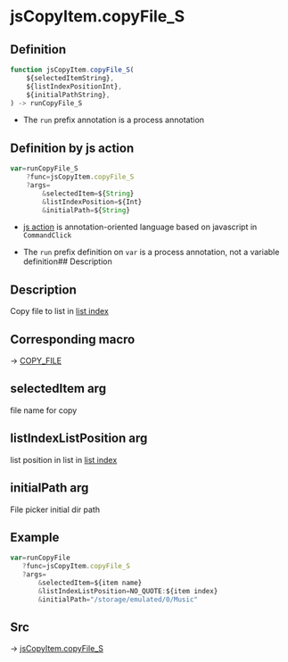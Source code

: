 # jsCopyItem.copyFile_S

## Definition

```js.js
function jsCopyItem.copyFile_S(
	${selectedItemString},
	${listIndexPositionInt},
	${initialPathString},
) -> runCopyFile_S
```

- The `run` prefix annotation is a process annotation
## Definition by js action

```js.js
var=runCopyFile_S
	?func=jsCopyItem.copyFile_S
	?args=
		&selectedItem=${String}
		&listIndexPosition=${Int}
		&initialPath=${String}
```

- [js action](#) is annotation-oriented language based on javascript in `CommandClick`

- The `run` prefix definition on `var` is a process annotation, not a variable definition## Description

## Description

Copy file to list in [list index](https://github.com/puutaro/CommandClick/blob/master/md/developer/configs/listIndexConfig.md)

## Corresponding macro

-> [COPY_FILE](https://github.com/puutaro/CommandClick/blob/master/md/developer/js_action/js_action_macro_for_list_index.md#copy_file)

## selectedItem arg

file name for copy

## listIndexListPosition arg

list position in list in [list index](https://github.com/puutaro/CommandClick/blob/master/md/developer/configs/listIndexConfig.md)

## initialPath arg

File picker initial dir path

## Example

```js.js
var=runCopyFile
   ?func=jsCopyItem.copyFile_S
   ?args=
       &selectedItem=${item name}
       &listIndexListPosition=NO_QUOTE:${item index}
       &initialPath="/storage/emulated/0/Music"

```



## Src

-> [jsCopyItem.copyFile_S](https://github.com/puutaro/CommandClick/blob/master/app/src/main/java/com/puutaro/commandclick/fragment_lib/terminal_fragment/js_interface/list_index/JsCopyItem.kt#L77)


